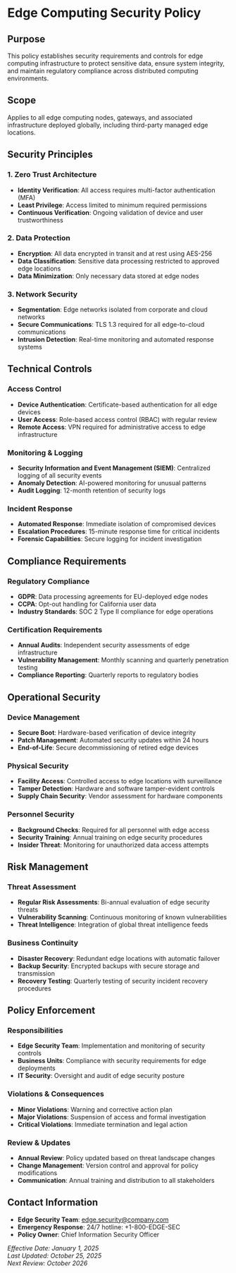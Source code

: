 # Edge Computing Security Policy

## Purpose
This policy establishes security requirements and controls for edge computing infrastructure to protect sensitive data, ensure system integrity, and maintain regulatory compliance across distributed computing environments.

## Scope
Applies to all edge computing nodes, gateways, and associated infrastructure deployed globally, including third-party managed edge locations.

## Security Principles

### 1. Zero Trust Architecture
- **Identity Verification**: All access requires multi-factor authentication (MFA)
- **Least Privilege**: Access limited to minimum required permissions
- **Continuous Verification**: Ongoing validation of device and user trustworthiness

### 2. Data Protection
- **Encryption**: All data encrypted in transit and at rest using AES-256
- **Data Classification**: Sensitive data processing restricted to approved edge locations
- **Data Minimization**: Only necessary data stored at edge nodes

### 3. Network Security
- **Segmentation**: Edge networks isolated from corporate and cloud networks
- **Secure Communications**: TLS 1.3 required for all edge-to-cloud communications
- **Intrusion Detection**: Real-time monitoring and automated response systems

## Technical Controls

### Access Control
- **Device Authentication**: Certificate-based authentication for all edge devices
- **User Access**: Role-based access control (RBAC) with regular review
- **Remote Access**: VPN required for administrative access to edge infrastructure

### Monitoring & Logging
- **Security Information and Event Management (SIEM)**: Centralized logging of all security events
- **Anomaly Detection**: AI-powered monitoring for unusual patterns
- **Audit Logging**: 12-month retention of security logs

### Incident Response
- **Automated Response**: Immediate isolation of compromised devices
- **Escalation Procedures**: 15-minute response time for critical incidents
- **Forensic Capabilities**: Secure logging for incident investigation

## Compliance Requirements

### Regulatory Compliance
- **GDPR**: Data processing agreements for EU-deployed edge nodes
- **CCPA**: Opt-out handling for California user data
- **Industry Standards**: SOC 2 Type II compliance for edge operations

### Certification Requirements
- **Annual Audits**: Independent security assessments of edge infrastructure
- **Vulnerability Management**: Monthly scanning and quarterly penetration testing
- **Compliance Reporting**: Quarterly reports to regulatory bodies

## Operational Security

### Device Management
- **Secure Boot**: Hardware-based verification of device integrity
- **Patch Management**: Automated security updates within 24 hours
- **End-of-Life**: Secure decommissioning of retired edge devices

### Physical Security
- **Facility Access**: Controlled access to edge locations with surveillance
- **Tamper Detection**: Hardware and software tamper-evident controls
- **Supply Chain Security**: Vendor assessment for hardware components

### Personnel Security
- **Background Checks**: Required for all personnel with edge access
- **Security Training**: Annual training on edge security procedures
- **Insider Threat**: Monitoring for unauthorized data access attempts

## Risk Management

### Threat Assessment
- **Regular Risk Assessments**: Bi-annual evaluation of edge security threats
- **Vulnerability Scanning**: Continuous monitoring of known vulnerabilities
- **Threat Intelligence**: Integration of global threat intelligence feeds

### Business Continuity
- **Disaster Recovery**: Redundant edge locations with automatic failover
- **Backup Security**: Encrypted backups with secure storage and transmission
- **Recovery Testing**: Quarterly testing of security incident recovery procedures

## Policy Enforcement

### Responsibilities
- **Edge Security Team**: Implementation and monitoring of security controls
- **Business Units**: Compliance with security requirements for edge deployments
- **IT Security**: Oversight and audit of edge security posture

### Violations & Consequences
- **Minor Violations**: Warning and corrective action plan
- **Major Violations**: Suspension of access and formal investigation
- **Critical Violations**: Immediate termination and legal action

### Review & Updates
- **Annual Review**: Policy updated based on threat landscape changes
- **Change Management**: Version control and approval for policy modifications
- **Communication**: Annual training and distribution to all stakeholders

## Contact Information
- **Edge Security Team**: edge.security@company.com
- **Emergency Response**: 24/7 hotline: +1-800-EDGE-SEC
- **Policy Owner**: Chief Information Security Officer

*Effective Date: January 1, 2025*  
*Last Updated: October 25, 2025*  
*Next Review: October 2026*